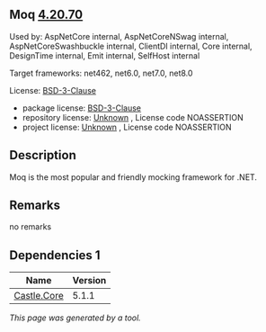 Moq [4.20.70](https://www.nuget.org/packages/Moq/4.20.70)
--------------------

Used by: AspNetCore internal, AspNetCoreNSwag internal, AspNetCoreSwashbuckle internal, ClientDI internal, Core internal, DesignTime internal, Emit internal, SelfHost internal

Target frameworks: net462, net6.0, net7.0, net8.0

License: [BSD-3-Clause](../../../../licenses/bsd-3-clause) 

- package license: [BSD-3-Clause](https://licenses.nuget.org/BSD-3-Clause) 
- repository license: [Unknown](https://github.com/moq/moq) , License code NOASSERTION
- project license: [Unknown](https://github.com/moq/moq) , License code NOASSERTION

Description
-----------
Moq is the most popular and friendly mocking framework for .NET.

Remarks
-----------
no remarks


Dependencies 1
-----------

|Name|Version|
|----------|:----|
|[Castle.Core](../../../../packages/nuget.org/castle.core/5.1.1)|5.1.1|

*This page was generated by a tool.*